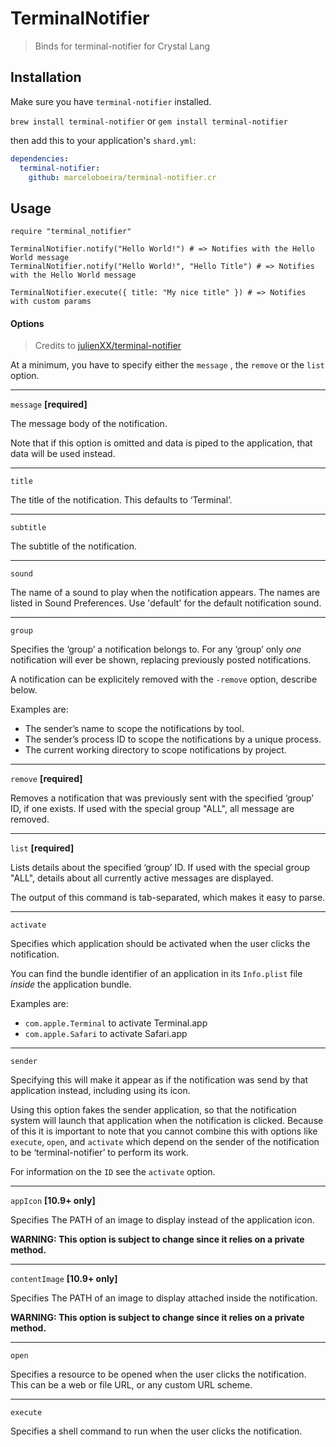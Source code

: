# TerminalNotifier
> Binds for terminal-notifier for Crystal Lang

## Installation

Make sure you have `terminal-notifier` installed.

`brew install terminal-notifier` or
`gem install terminal-notifier`

then add this to your application's `shard.yml`:

```yaml
dependencies:
  terminal-notifier:
    github: marceloboeira/terminal-notifier.cr
```

## Usage

```crystal
require "terminal_notifier"

TerminalNotifier.notify("Hello World!") # => Notifies with the Hello World message
TerminalNotifier.notify("Hello World!", "Hello Title") # => Notifies with the Hello World message

TerminalNotifier.execute({ title: "My nice title" }) # => Notifies with custom params
```

#### Options
> Credits to [julienXX/terminal-notifier](https://github.com/julienXX/terminal-notifier#options)

At a minimum, you have to specify either the `message` , the `remove`
or the `list` option.

-------------------------------------------------------------------------------

`message`  **[required]**

The message body of the notification.

Note that if this option is omitted and data is piped to the application, that
data will be used instead.

-------------------------------------------------------------------------------

`title`

The title of the notification. This defaults to ‘Terminal’.

-------------------------------------------------------------------------------

`subtitle`

The subtitle of the notification.

-------------------------------------------------------------------------------

`sound`

The name of a sound to play when the notification appears. The names are listed
in Sound Preferences. Use 'default' for the default notification sound.

-------------------------------------------------------------------------------

`group`

Specifies the ‘group’ a notification belongs to. For any ‘group’ only _one_
notification will ever be shown, replacing previously posted notifications.

A notification can be explicitely removed with the `-remove` option, describe
below.

Examples are:

* The sender’s name to scope the notifications by tool.
* The sender’s process ID to scope the notifications by a unique process.
* The current working directory to scope notifications by project.

-------------------------------------------------------------------------------

`remove`  **[required]**

Removes a notification that was previously sent with the specified ‘group’ ID,
if one exists. If used with the special group "ALL", all message are removed.

-------------------------------------------------------------------------------

`list` **[required]**

Lists details about the specified ‘group’ ID. If used with the special group
"ALL", details about all currently active  messages are displayed.

The output of this command is tab-separated, which makes it easy to parse.

-------------------------------------------------------------------------------

`activate`

Specifies which application should be activated when the user clicks the
notification.

You can find the bundle identifier of an application in its `Info.plist` file
_inside_ the application bundle.

Examples are:

* `com.apple.Terminal` to activate Terminal.app
* `com.apple.Safari` to activate Safari.app

-------------------------------------------------------------------------------

`sender`

Specifying this will make it appear as if the notification was send by that
application instead, including using its icon.

Using this option fakes the sender application, so that the notification system
will launch that application when the notification is clicked. Because of this
it is important to note that you cannot combine this with options like
`execute`, `open`, and `activate` which depend on the sender of the
notification to be ‘terminal-notifier’ to perform its work.

For information on the `ID` see the `activate` option.

-------------------------------------------------------------------------------

`appIcon` **[10.9+ only]**

Specifies The PATH of an image to display instead of the application icon.

**WARNING: This option is subject to change since it relies on a private method.**

-------------------------------------------------------------------------------

`contentImage` **[10.9+ only]**

Specifies The PATH of an image to display attached inside the notification.

**WARNING: This option is subject to change since it relies on a private method.**

-------------------------------------------------------------------------------

`open`

Specifies a resource to be opened when the user clicks the notification. This
can be a web or file URL, or any custom URL scheme.

-------------------------------------------------------------------------------

`execute`

Specifies a shell command to run when the user clicks the notification.
